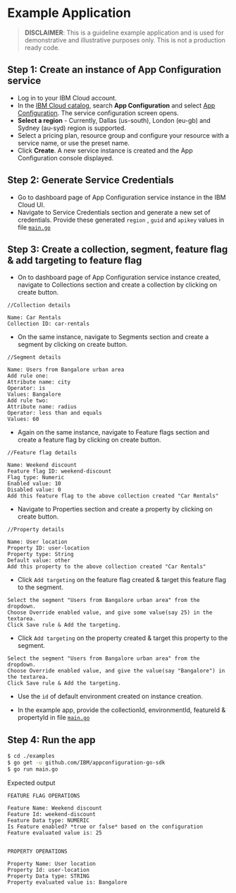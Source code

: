 # Example Application

> **DISCLAIMER**: This is a guideline example application and is used for demonstrative and illustrative purposes only. This is not a production ready code.

## Step 1: Create an instance of App Configuration service

- Log in to your IBM Cloud account.
- In the [IBM Cloud catalog](https://cloud.ibm.com/catalog#services), search **App Configuration** and
  select [App Configuration](https://cloud.ibm.com/catalog/services/app-configuration). The service configuration screen
  opens.
- **Select a region** - Currently, Dallas (us-south), London (eu-gb) and Sydney (au-syd) region is supported.
- Select a pricing plan, resource group and configure your resource with a service name, or use the preset name.
- Click **Create**. A new service instance is created and the App Configuration console displayed.

## Step 2: Generate Service Credentials

- Go to dashboard page of App Configuration service instance in the IBM Cloud UI.
- Navigate to Service Credentials section and generate a new set of credentials. Provide these generated `region`
  , `guid` and `apikey` values in file [`main.go`](main.go#L22)

## Step 3: Create a collection, segment, feature flag & add targeting to feature flag

- On to dashboard page of App Configuration service instance created, navigate to Collections section and create a
  collection by clicking on create button.

```
//Collection details

Name: Car Rentals
Collection ID: car-rentals
```

- On the same instance, navigate to Segments section and create a segment by clicking on create button.

```
//Segment details

Name: Users from Bangalore urban area
Add rule one:
Attribute name: city
Operator: is
Values: Bangalore
Add rule two:
Attribute name: radius
Operator: less than and equals
Values: 60

```

- Again on the same instance, navigate to Feature flags section and create a feature flag by clicking on create button.

```
//Feature flag details

Name: Weekend discount
Feature flag ID: weekend-discount
Flag type: Numeric
Enabled value: 10
Disabled value: 0
Add this feature flag to the above collection created "Car Rentals"
```

- Navigate to Properties section and create a property by clicking on create button.

```
//Property details

Name: User location
Property ID: user-location
Property type: String
Default value: other
Add this property to the above collection created "Car Rentals"
```

- Click `Add targeting` on the feature flag created & target this feature flag to the segment.

```
Select the segment "Users from Bangalore urban area" from the dropdown.
Choose Override enabled value, and give some value(say 25) in the textarea.
Click Save rule & Add the targeting.
```

- Click `Add targeting` on the property created & target this property to the segment.

```
Select the segment "Users from Bangalore urban area" from the dropdown.
Choose Override enabled value, and give the value(say "Bangalore") in the textarea.
Click Save rule & Add the targeting.
```
- Use the `id` of default environment created on instance creation.

- In the example app, provide the collectionId, environmentId, featureId & propertyId in file [`main.go`](main.go#L23)

## Step 4: Run the app

```bash
$ cd ./examples
$ go get -u github.com/IBM/appconfiguration-go-sdk
$ go run main.go
```

Expected output

```
FEATURE FLAG OPERATIONS

Feature Name: Weekend discount
Feature Id: weekend-discount
Feature Data type: NUMERIC
Is Feature enabled? *true or false* based on the configuration
Feature evaluated value is: 25


PROPERTY OPERATIONS

Property Name: User location
Property Id: user-location
Property Data type: STRING
Property evaluated value is: Bangalore

```
